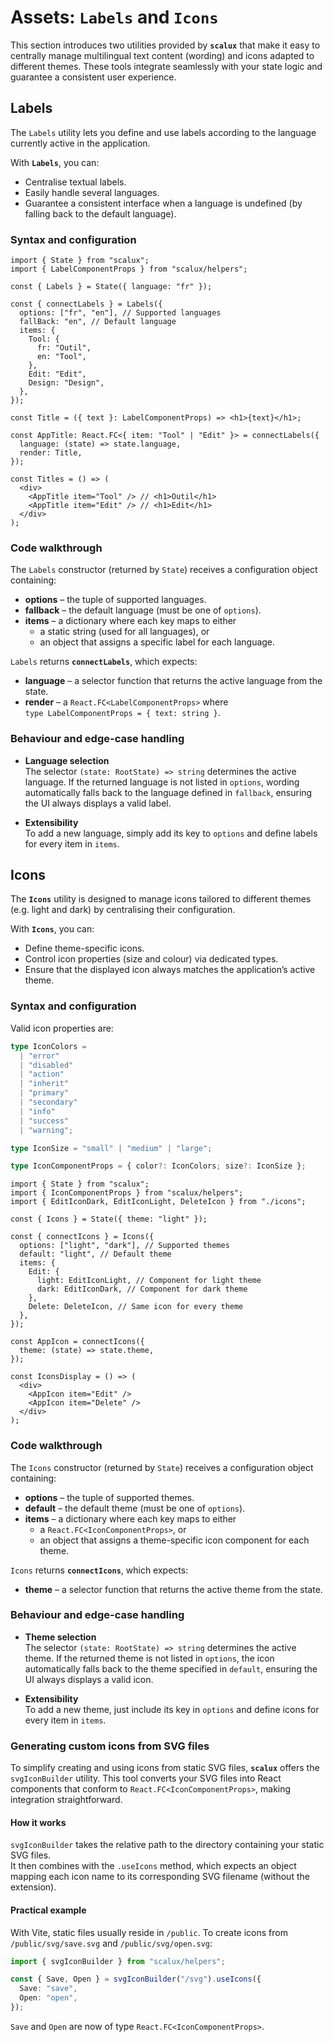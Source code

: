 # Assets: `Labels` and `Icons`

This section introduces two utilities provided by **`scalux`** that make it easy to centrally manage multilingual text content (wording) and icons adapted to different themes. These tools integrate seamlessly with your state logic and guarantee a consistent user experience.

## Labels

The `Labels` utility lets you define and use labels according to the language currently active in the application.

With **`Labels`**, you can:

- Centralise textual labels.
- Easily handle several languages.
- Guarantee a consistent interface when a language is undefined (by falling back to the default language).

### Syntax and configuration

```tsx
import { State } from "scalux";
import { LabelComponentProps } from "scalux/helpers";

const { Labels } = State({ language: "fr" });

const { connectLabels } = Labels({
  options: ["fr", "en"], // Supported languages
  fallBack: "en", // Default language
  items: {
    Tool: {
      fr: "Outil",
      en: "Tool",
    },
    Edit: "Edit",
    Design: "Design",
  },
});

const Title = ({ text }: LabelComponentProps) => <h1>{text}</h1>;

const AppTitle: React.FC<{ item: "Tool" | "Edit" }> = connectLabels({
  language: (state) => state.language,
  render: Title,
});

const Titles = () => (
  <div>
    <AppTitle item="Tool" /> // <h1>Outil</h1>
    <AppTitle item="Edit" /> // <h1>Edit</h1>
  </div>
);
```

### Code walkthrough

The `Labels` constructor (returned by `State`) receives a configuration object containing:

- **options** – the tuple of supported languages.
- **fallback** – the default language (must be one of `options`).
- **items** – a dictionary where each key maps to either
  - a static string (used for all languages), or
  - an object that assigns a specific label for each language.

`Labels` returns **`connectLabels`**, which expects:

- **language** – a selector function that returns the active language from the state.
- **render** – a `React.FC<LabelComponentProps>` where  
  `type LabelComponentProps = { text: string }`.

### Behaviour and edge-case handling

- **Language selection**  
  The selector `(state: RootState) => string` determines the active language. If the returned language is not listed in `options`, wording automatically falls back to the language defined in `fallback`, ensuring the UI always displays a valid label.

- **Extensibility**  
  To add a new language, simply add its key to `options` and define labels for every item in `items`.

## Icons

The **`Icons`** utility is designed to manage icons tailored to different themes (e.g. light and dark) by centralising their configuration.

With **`Icons`**, you can:

- Define theme-specific icons.
- Control icon properties (size and colour) via dedicated types.
- Ensure that the displayed icon always matches the application’s active theme.

### Syntax and configuration

Valid icon properties are:

```ts
type IconColors =
  | "error"
  | "disabled"
  | "action"
  | "inherit"
  | "primary"
  | "secondary"
  | "info"
  | "success"
  | "warning";

type IconSize = "small" | "medium" | "large";

type IconComponentProps = { color?: IconColors; size?: IconSize };
```

```tsx
import { State } from "scalux";
import { IconComponentProps } from "scalux/helpers";
import { EditIconDark, EditIconLight, DeleteIcon } from "./icons";

const { Icons } = State({ theme: "light" });

const { connectIcons } = Icons({
  options: ["light", "dark"], // Supported themes
  default: "light", // Default theme
  items: {
    Edit: {
      light: EditIconLight, // Component for light theme
      dark: EditIconDark, // Component for dark theme
    },
    Delete: DeleteIcon, // Same icon for every theme
  },
});

const AppIcon = connectIcons({
  theme: (state) => state.theme,
});

const IconsDisplay = () => (
  <div>
    <AppIcon item="Edit" />
    <AppIcon item="Delete" />
  </div>
);
```

### Code walkthrough

The `Icons` constructor (returned by `State`) receives a configuration object containing:

- **options** – the tuple of supported themes.
- **default** – the default theme (must be one of `options`).
- **items** – a dictionary where each key maps to either
  - a `React.FC<IconComponentProps>`, or
  - an object that assigns a theme-specific icon component for each theme.

`Icons` returns **`connectIcons`**, which expects:

- **theme** – a selector function that returns the active theme from the state.

### Behaviour and edge-case handling

- **Theme selection**  
  The selector `(state: RootState) => string` determines the active theme. If the returned theme is not listed in `options`, the icon automatically falls back to the theme specified in `default`, ensuring the UI always displays a valid icon.

- **Extensibility**  
  To add a new theme, just include its key in `options` and define icons for every item in `items`.

### Generating custom icons from SVG files

To simplify creating and using icons from static SVG files, **`scalux`** offers the `svgIconBuilder` utility. This tool converts your SVG files into React components that conform to `React.FC<IconComponentProps>`, making integration straightforward.

#### How it works

`svgIconBuilder` takes the relative path to the directory containing your static SVG files.  
It then combines with the `.useIcons` method, which expects an object mapping each icon name to its corresponding SVG filename (without the extension).

#### Practical example

With Vite, static files usually reside in `/public`. To create icons from `/public/svg/save.svg` and `/public/svg/open.svg`:

```ts
import { svgIconBuilder } from "scalux/helpers";

const { Save, Open } = svgIconBuilder("/svg").useIcons({
  Save: "save",
  Open: "open",
});
```

`Save` and `Open` are now of type `React.FC<IconComponentProps>`.
